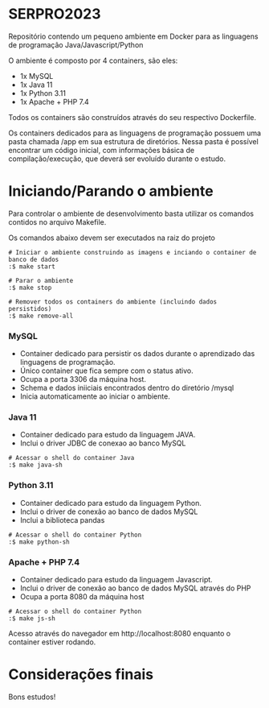 # SERPRO2023
Repositório contendo um pequeno ambiente em Docker para as linguagens de programação Java/Javascript/Python

O ambiente é composto por 4 containers, são eles:
* 1x MySQL
* 1x Java 11
* 1x Python 3.11
* 1x Apache + PHP 7.4

Todos os containers são construídos através do seu respectivo Dockerfile.

Os containers dedicados para as linguagens de programação possuem uma pasta chamada /app em sua estrutura de diretórios. Nessa pasta é possível encontrar um código inicial, com informações básica de compilação/execução, que deverá ser evoluído durante o estudo.

# Iniciando/Parando o ambiente
Para controlar o ambiente de desenvolvimento basta utilizar os comandos contidos no arquivo Makefile.

Os comandos abaixo devem ser executados na raiz do projeto
```
# Iniciar o ambiente construindo as imagens e inciando o container de banco de dados
:$ make start

```

```
# Parar o ambiente
:$ make stop

```

```
# Remover todos os containers do ambiente (incluindo dados persistidos)
:$ make remove-all

```

### MySQL
* Container dedicado para persistir os dados durante o aprendizado das linguagens de programação.
* Único container que fica sempre com o status ativo.
* Ocupa a porta 3306 da máquina host.
* Schema e dados iniiciais encontrados dentro do diretório /mysql
* Inicia automaticamente ao iniciar o ambiente.

### Java 11
* Container dedicado para estudo da linguagem JAVA.
* Inclui o driver JDBC de conexao ao banco MySQL


```
# Acessar o shell do container Java
:$ make java-sh
```

### Python 3.11
* Container dedicado para estudo da linguagem Python.
* Inclui o driver de conexão ao banco de dados MySQL
* Inclui a biblioteca pandas

```
# Acessar o shell do container Python
:$ make python-sh
```

### Apache + PHP 7.4
* Container dedicado para estudo da linguagem Javascript.
* Inclui o driver de conexão ao banco de dados MySQL através do PHP
* Ocupa a porta 8080 da máquina host

```
# Acessar o shell do container Python
:$ make js-sh
```

Acesso através do navegador em http://localhost:8080 enquanto o container estiver rodando.

# Considerações finais
Bons estudos!



